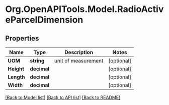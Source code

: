 
# Org.OpenAPITools.Model.RadioActiveParcelDimension

## Properties

Name | Type | Description | Notes
------------ | ------------- | ------------- | -------------
**UOM** | **string** | unit of measurement | [optional] 
**Height** | **decimal** |  | [optional] 
**Length** | **decimal** |  | [optional] 
**Width** | **decimal** |  | [optional] 

[[Back to Model list]](../README.md#documentation-for-models)
[[Back to API list]](../README.md#documentation-for-api-endpoints)
[[Back to README]](../README.md)


